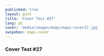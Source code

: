 ```yaml
---
published: true
layout: post
title: 'Cover Test #27'
lang: pt
cover: 'media/images/maps/maps-cover27.jpg'
swipebox: maps-cover
---
```

### Cover Test #27

